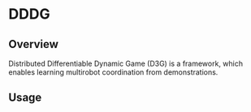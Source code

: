 # DDDG

## Overview
Distributed Differentiable Dynamic Game (D3G) is a framework, which enables learning multirobot coordination from demonstrations.

## Usage
